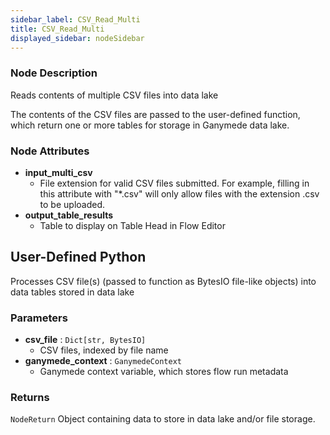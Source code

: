 ```yaml
---
sidebar_label: CSV_Read_Multi
title: CSV_Read_Multi
displayed_sidebar: nodeSidebar
---
```


### Node Description

Reads contents of multiple CSV files into data lake

The contents of the CSV files are passed to the user-defined function, which
return one or more tables for storage in Ganymede data lake.

### Node Attributes

- **input_multi_csv**
  - File extension for valid CSV files submitted.  For example, filling in this attribute with "*.csv" will only allow files with the extension .csv to be uploaded.
- **output_table_results**
  - Table to display on Table Head in Flow Editor

## User-Defined Python

Processes CSV file(s) (passed to function as BytesIO file-like objects) into data tables
stored in data lake

### Parameters

- **csv_file** : `Dict[str, BytesIO]`
    - CSV files, indexed by file name
- **ganymede_context** : `GanymedeContext`
    - Ganymede context variable, which stores flow run metadata

### Returns

`NodeReturn`
  Object containing data to store in data lake and/or file storage.